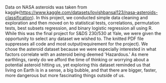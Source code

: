 Data on NASA asteroids was taken from kaggle(https://www.kaggle.com/datasets/lovishbansal123/nasa-asteroids-classification). 
In this project, we conducted simple data cleaning and exploration and then moved on to statistical tests, correlations, permutation tests, best subsets regression, and binary logistic regression all using R. While this was the final project for S&DS 230/530 at Yale, we were given the opportunity to select any dataset we wished to.
The knitted PDF file suppresses all code and most output(requirement for the project).
We chose the asteroid dataset because we were especially interested in what factors correlate with an asteroid being deemed 'Hazardous.' As mere earthlings, rarely do we afford the time of thinking or worrying about a potential asteroid hitting us, yet exploring this dataset reminded us that living on Earth is in a sense, a big bubble, and that there are bigger, faster, more dangerous but more fascinating things outside of us.
